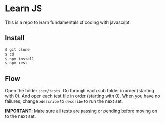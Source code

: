 # Learn JS

This is a repo to learn fundamentals of coding with javascript.

## Install

```bash
$ git clone
$ cd
$ npm install
$ npm test
```

## Flow

Open the folder `spec/tests`. Go through each sub folder in order (starting with 0). And open each test file in order (starting with 0). When you have no failures, change `xdescribe` to `describe` to run the next set.

**IMPORTANT**: Make sure all tests are passing or pending before moving on to the next set.
